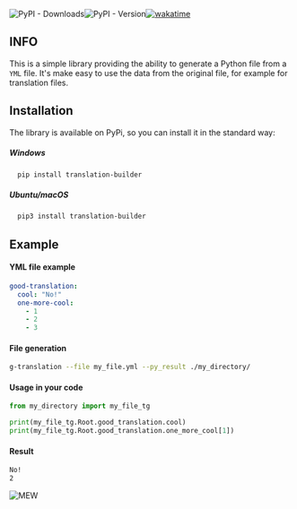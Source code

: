 
![PyPI - Downloads](https://img.shields.io/pypi/dd/translation-builder)![PyPI - Version](https://img.shields.io/pypi/v/translation-builder)[![wakatime](https://wakatime.com/badge/user/90c8afe4-47c1-4f14-9423-4474ab0618ae/project/2a4d5581-e29c-4cd6-b898-103f15fa8b1b.svg)](https://wakatime.com/badge/user/90c8afe4-47c1-4f14-9423-4474ab0618ae/project/2a4d5581-e29c-4cd6-b898-103f15fa8b1b)


## INFO

This is a simple library providing the ability to generate a Python file from a `YML` file. It's make easy to use the data from the original file, for example for translation files.
## Installation

The library is available on PyPi, so you can install it in the standard way:

##### Windows
```bash
  pip install translation-builder
```
##### Ubuntu/macOS
```bash
  pip3 install translation-builder
```
## Example

#### YML file example
```my_file.yml
good-translation:
  cool: "No!"
  one-more-cool:
    - 1
    - 2
    - 3
```

#### File generation
```bash
g-translation --file my_file.yml --py_result ./my_directory/
```

#### Usage in your code
```main.py
from my_directory import my_file_tg

print(my_file_tg.Root.good_translation.cool)
print(my_file_tg.Root.good_translation.one_more_cool[1])
```

#### Result
```bash
No!
2
```
![MEW](https://media1.tenor.com/m/bn7amhoVqkIAAAAd/%D1%81%D0%B8%D0%B4%D0%B8%D1%82-%D0%BA%D0%BE%D0%BC%D0%B0%D1%80%D0%B8%D0%BA.gif)